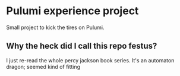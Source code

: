 # Pulumi experience project

Small project to kick the tires on Pulumi.

## Why the heck did I call this repo festus?

I just re-read the whole percy jackson book series. It's an automaton dragon; seemed kind of fitting
